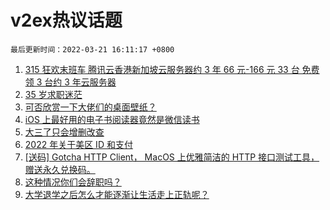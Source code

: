 # v2ex热议话题

`最后更新时间：2022-03-21 16:11:17 +0800`

1. [315 狂欢末班车 腾讯云香港新加坡云服务器约 3 年 66 元-166 元 33 台 免费领 3 台约 3 年云服务器](https://www.v2ex.com/t/841722)
1. [35 岁求职迷茫](https://www.v2ex.com/t/841773)
1. [可否欣赏一下大佬们的桌面壁纸？](https://www.v2ex.com/t/841646)
1. [iOS 上最好用的电子书阅读器竟然是微信读书](https://www.v2ex.com/t/841781)
1. [大三了只会增删改查](https://www.v2ex.com/t/841796)
1. [2022 年关于美区 ID 和支付](https://www.v2ex.com/t/841726)
1. [[送码] Gotcha HTTP Client， MacOS 上优雅简洁的 HTTP 接口测试工具，赠送永久兑换码。](https://www.v2ex.com/t/841834)
1. [这种情况你们会辞职吗？](https://www.v2ex.com/t/841813)
1. [大学退学之后怎么才能逐渐让生活走上正轨呢？](https://www.v2ex.com/t/841645)

